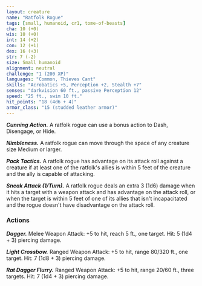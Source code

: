 ```yaml
---
layout: creature
name: "Ratfolk Rogue"
tags: [small, humanoid, cr1, tome-of-beasts]
cha: 10 (+0)
wis: 10 (+0)
int: 14 (+2)
con: 12 (+1)
dex: 16 (+3)
str: 7 (-2)
size: Small humanoid
alignment: neutral
challenge: "1 (200 XP)"
languages: "Common, Thieves Cant"
skills: "Acrobatics +5, Perception +2, Stealth +7"
senses: "darkvision 60 ft., passive Perception 12"
speed: "25 ft., swim 10 ft."
hit_points: "18 (4d6 + 4)"
armor_class: "15 (studded leather armor)"
---
```


***Cunning Action.*** A ratfolk rogue can use a bonus action to Dash, Disengage, or Hide.

***Nimbleness.*** A ratfolk rogue can move through the space of any creature size Medium or larger.

***Pack Tactics.*** A ratfolk rogue has advantage on its attack roll against a creature if at least one of the ratfolk's allies is within 5 feet of the creature and the ally is capable of attacking.

***Sneak Attack (1/Turn).*** A ratfolk rogue deals an extra 3 (1d6) damage when it hits a target with a weapon attack and has advantage on the attack roll, or when the target is within 5 feet of one of its allies that isn't incapacitated and the rogue doesn't have disadvantage on the attack roll.

### Actions

***Dagger.*** Melee Weapon Attack: +5 to hit, reach 5 ft., one target. Hit: 5 (1d4 + 3) piercing damage.

***Light Crossbow.*** Ranged Weapon Attack: +5 to hit, range 80/320 ft., one target. Hit: 7 (1d8 + 3) piercing damage.

***Rat Dagger Flurry.*** Ranged Weapon Attack: +5 to hit, range 20/60 ft., three targets. Hit: 7 (1d4 + 3) piercing damage.

